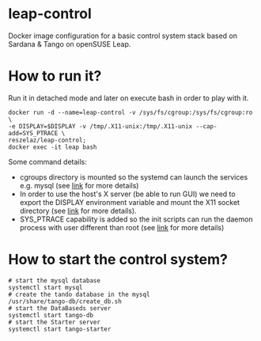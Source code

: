 
# leap-control
Docker image configuration for a basic control system stack based on Sardana &
Tango on openSUSE Leap.

# How to run it?
Run it in detached mode and later on execute bash in order to play with it.

~~~~
docker run -d --name=leap-control -v /sys/fs/cgroup:/sys/fs/cgroup:ro \
-e DISPLAY=$DISPLAY -v /tmp/.X11-unix:/tmp/.X11-unix --cap-add=SYS_PTRACE \
reszelaz/leap-control;
docker exec -it leap bash
~~~~

Some command details:
* cgroups directory is mounted so the systemd can launch the services
  e.g. mysql (see [link](http://vpavlin.eu/2015/02/fedora-docker-and-systemd/)
  for more details)
* In order to use the host's X server (be able to run GUI) we need to export 
  the DISPLAY environment variable and mount the X11 socket directory (see 
  [link](https://hub.docker.com/r/cpascual/taurus-test/) for more details).
* SYS_PTRACE capability is added so the init scripts can run the daemon process
  with user different than root (see
  [link](https://github.com/docker/docker/issues/6800) for more details)


# How to start the control system?

~~~~
# start the mysql database
systemctl start mysql
# create the tando database in the mysql
/usr/share/tango-db/create_db.sh
# start the DataBaseds server
systemctl start tango-db
# start the Starter server
systemctl start tango-starter
~~~~
